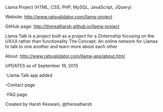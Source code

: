 Llama Project (HTML, CSS, PHP, MySQL, JavaScript, JQuery)

Website: http://www.ratsvalidator.com/llama-project

GitHub page: http://therealharsh.github.io/llama-project

Llama Talk is a project built as a project for a Zinternship focusing on the UX/UI rather than functionality The Concept: An online network for Llamas to talk to one another and learn more about each other

About: http://www.ratsvalidator.com/llama-app/about.html

UPDATES as of September 18, 2015

-Llama Talk app added

-Contact page

-FAQ page

Created by Harsh Keswani, @therealharsh
